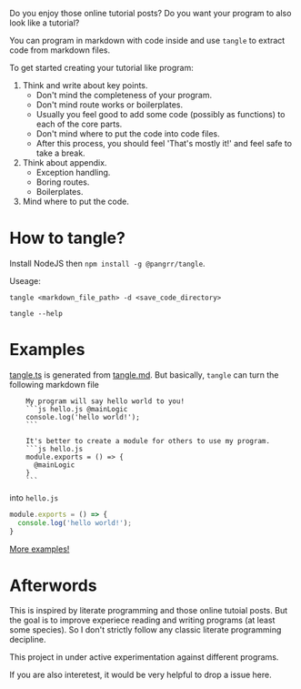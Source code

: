Do you enjoy those online tutorial posts? Do you want your program to also look like a tutorial?

You can program in markdown with code inside and use `tangle` to extract code from markdown files.

To get started creating your tutorial like program:
1. Think and write about key points.
    - Don't mind the completeness of your program.
    - Don't mind route works or boilerplates.
    - Usually you feel good to add some code (possibly as functions) to each of the core parts.
    - Don't mind where to put the code into code files.
    - After this process, you should feel 'That's mostly it!' and feel safe to take a break.
2. Think about appendix.
    - Exception handling.
    - Boring routes.
    - Boilerplates.
3. Mind where to put the code.


# How to tangle?
Install NodeJS then `npm install -g @pangrr/tangle`.

Useage:
```
tangle <markdown_file_path> -d <save_code_directory>
```
```
tangle --help
```

# Examples
[tangle.ts](src/tangle.ts) is generated from [tangle.md](src/tangle.md). But basically, `tangle` can turn the following markdown file

        My program will say hello world to you!
        ```js hello.js @mainLogic
        console.log('hello world!');
        ```

        It's better to create a module for others to use my program.
        ```js hello.js
        module.exports = () => {
          @mainLogic
        }
        ```

into `hello.js`
```js
module.exports = () => {
  console.log('hello world!');
}
```
[More examples!](examples)

# Afterwords
This is inspired by literate programming and those online tutoial posts. But the goal is to improve experiece reading and writing programs (at least some species). So I don't strictly follow any classic literate programming decipline.

This project in under active experimentation against different programs.

If you are also interetest, it would be very helpful to drop a issue here.
